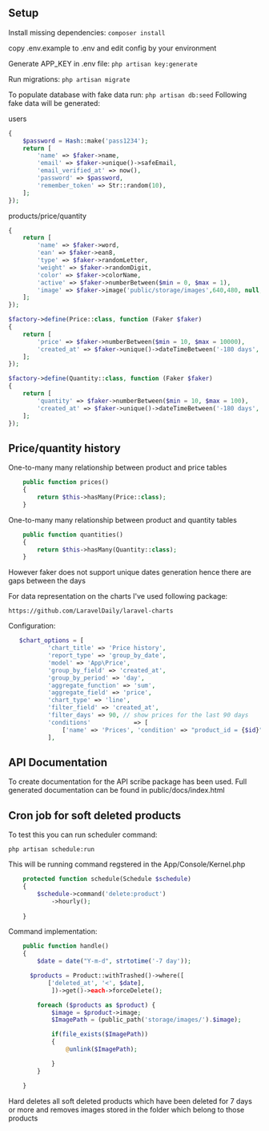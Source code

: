 


## Setup
Install missing dependencies:
`composer install`

copy .env.example to .env and edit config by your environment

Generate APP_KEY in .env file: `php artisan key:generate`

Run migrations:
`php artisan migrate`

To populate database with fake data run:
`php artisan db:seed`
Following fake data will be generated:

users
```php $factory->define(User::class, function (Faker $faker)
{
    $password = Hash::make('pass1234');
    return [
        'name' => $faker->name,
        'email' => $faker->unique()->safeEmail,
        'email_verified_at' => now(),
        'password' => $password,
        'remember_token' => Str::random(10),
    ];
});
```

products/price/quantity
```php $factory->define(Product::class, function (Faker $faker)
{
    return [
        'name' => $faker->word,
        'ean' => $faker->ean8,
        'type' => $faker->randomLetter,
        'weight' => $faker->randomDigit,
        'color' => $faker->colorName,
        'active' => $faker->numberBetween($min = 0, $max = 1),
        'image' => $faker->image('public/storage/images',640,480, null, false)
    ];
});

$factory->define(Price::class, function (Faker $faker)
{
    return [
        'price' => $faker->numberBetween($min = 10, $max = 10000),
        'created_at' => $faker->unique()->dateTimeBetween('-180 days', 'now')->format('Y-m-d'), 
    ];
});

$factory->define(Quantity::class, function (Faker $faker)
{
    return [
        'quantity' => $faker->numberBetween($min = 10, $max = 100),
        'created_at' => $faker->unique()->dateTimeBetween('-180 days', 'now')->format('Y-m-d'),
    ];
});
```
## Price/quantity history

One-to-many many relationship between product and price tables
```php
    public function prices()
    {
        return $this->hasMany(Price::class);
    }
 ```
One-to-many many relationship between product and quantity tables
```php
    public function quantities()
    {
        return $this->hasMany(Quantity::class);
    }
  ```
 However faker does not support unique dates generation hence there are gaps between the days
 
 For data representation on the charts I've used following package:
 
    https://github.com/LaravelDaily/laravel-charts
    
 Configuration:
 ```php
    $chart_options = [
            'chart_title' => 'Price history',
            'report_type' => 'group_by_date',
            'model' => 'App\Price',
            'group_by_field' => 'created_at',
            'group_by_period' => 'day',
            'aggregate_function' => 'sum',
            'aggregate_field' => 'price',
            'chart_type' => 'line',
            'filter_field' => 'created_at',
            'filter_days' => 90, // show prices for the last 90 days
            'conditions'            => [
                ['name' => 'Prices', 'condition' => "product_id = {$id}",   'color' => 'black'],
            ],
   ```

## API Documentation

To create documentation for the API scribe package has been used. Full generated documentation can be found in public/docs/index.html


## Cron job for soft deleted products

To test this you can run scheduler command:

    php artisan schedule:run

This will be running command regstered in the App/Console/Kernel.php

```php
    protected function schedule(Schedule $schedule)
    {
        $schedule->command('delete:product')
            ->hourly();
        
    }
```
Command implementation:

```php
    public function handle()
    {
        $date = date("Y-m-d", strtotime('-7 day'));

      $products = Product::withTrashed()->where([
           ['deleted_at', '<', $date],
            ])->get()->each->forceDelete();

        foreach ($products as $product) {
            $image = $product->image;
            $ImagePath = (public_path('storage/images/').$image);

            if(file_exists($ImagePath))
            {
                @unlink($ImagePath);

            }
        }

    }
   ```
Hard deletes all soft deleted products which have been deleted for 7 days or more and removes images stored in the folder which belong to those products    

